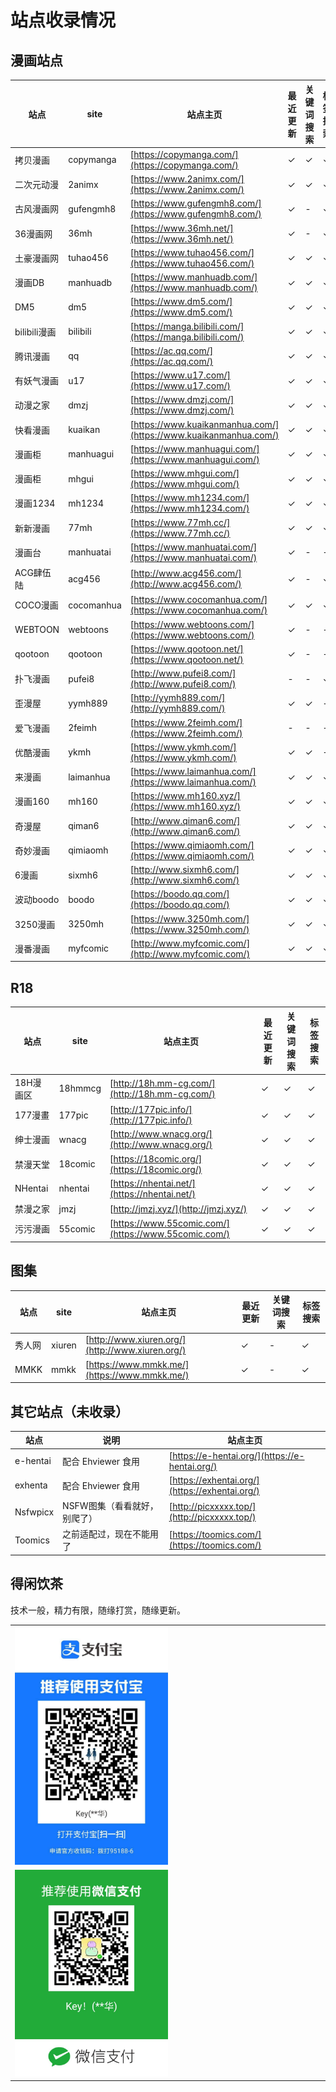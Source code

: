 # 站点收录情况

## 漫画站点

| 站点 | site | 站点主页 | 最近更新 | 关键词搜索 | 标签搜索 |
| --- | --- | --- | --- | --- | --- |
| 拷贝漫画 | copymanga | [https://copymanga.com/](https://copymanga.com/) | ✓ | ✓ | ✓ |
| 二次元动漫 | 2animx | [https://www.2animx.com/](https://www.2animx.com/) | ✓ | ✓ | ✓ |
| 古风漫画网 | gufengmh8 | [https://www.gufengmh8.com/](https://www.gufengmh8.com/) | ✓ | - | ✓ |
| 36漫画网 | 36mh | [https://www.36mh.net/](https://www.36mh.net/) | ✓ | - | ✓ |
| 土豪漫画网 | tuhao456 | [https://www.tuhao456.com/](https://www.tuhao456.com/) | ✓ | ✓ | ✓ |
| 漫画DB | manhuadb | [https://www.manhuadb.com/](https://www.manhuadb.com/) | ✓ | ✓ | ✓ |
| DM5 | dm5 | [https://www.dm5.com/](https://www.dm5.com/) | ✓ | ✓ | ✓ |
| bilibili漫画 | bilibili | [https://manga.bilibili.com/](https://manga.bilibili.com/) | ✓ | ✓ | ✓ |
| 腾讯漫画 | qq | [https://ac.qq.com/](https://ac.qq.com/) | ✓ | ✓ | ✓ |
| 有妖气漫画 | u17 |  [https://www.u17.com/](https://www.u17.com/) | ✓ | ✓ | ✓ |
| 动漫之家 | dmzj | [https://www.dmzj.com/](https://www.dmzj.com/) | ✓ | ✓ | ✓ |
| 快看漫画 | kuaikan | [https://www.kuaikanmanhua.com/](https://www.kuaikanmanhua.com/) | ✓ | ✓ | ✓ |
| 漫画柜 | manhuagui | [https://www.manhuagui.com/](https://www.manhuagui.com/) | ✓ | ✓ | ✓ |
| 漫画柜 | mhgui | [https://www.mhgui.com/](https://www.mhgui.com/) | ✓ | ✓ | ✓ |
| 漫画1234 | mh1234 | [https://www.mh1234.com/](https://www.mh1234.com/) | ✓ | ✓ | ✓ |
| 新新漫画 | 77mh | [https://www.77mh.cc/](https://www.77mh.cc/) | ✓ | ✓ | ✓ |
| 漫画台 | manhuatai | [https://www.manhuatai.com/](https://www.manhuatai.com/) | ✓ | - | - |
| ACG肆伍陆 | acg456 | [http://www.acg456.com/](http://www.acg456.com/) | ✓ | - | ✓ |
| COCO漫画 | cocomanhua | [https://www.cocomanhua.com/](https://www.cocomanhua.com/) | ✓ | ✓ | ✓ |
| WEBTOON | webtoons | [https://www.webtoons.com/](https://www.webtoons.com/) | ✓ | - | - |
| qootoon | qootoon  | [https://www.qootoon.net/](https://www.qootoon.net/) | ✓ | - | - |
| 扑飞漫画 | pufei8 | [http://www.pufei8.com/](http://www.pufei8.com/) | - | - | ✓ |
| 歪漫屋 | yymh889 | [http://yymh889.com/](http://yymh889.com/) | ✓ | ✓ | - |
| 爱飞漫画 | 2feimh | [https://www.2feimh.com/](https://www.2feimh.com/) | - | - | - |
| 优酷漫画 | ykmh | [https://www.ykmh.com/](https://www.ykmh.com/) | ✓ | ✓ | - |
| 来漫画 | laimanhua | [https://www.laimanhua.com/](https://www.laimanhua.com/) | ✓ | ✓ | ✓ |
| 漫画160 | mh160 | [https://www.mh160.xyz/](https://www.mh160.xyz/) | ✓ | ✓ | ✓ |
| 奇漫屋 | qiman6 | [http://www.qiman6.com/](http://www.qiman6.com/) | ✓ | ✓ | ✓ |
| 奇妙漫画 | qimiaomh | [https://www.qimiaomh.com/](https://www.qimiaomh.com/) | ✓ | ✓ | ✓ |
| 6漫画 | sixmh6 | [http://www.sixmh6.com/](http://www.sixmh6.com/) | ✓ | ✓ | ✓ |
| 波动boodo | boodo | [https://boodo.qq.com/](https://boodo.qq.com/) | ✓ | ✓ | ✓ |
| 3250漫画 | 3250mh | [https://www.3250mh.com/](https://www.3250mh.com/) | ✓ | ✓ | ✓ |
| 漫番漫画 | myfcomic | [http://www.myfcomic.com/](http://www.myfcomic.com/) | ✓ | ✓ | ✓ |


## R18

| 站点 | site | 站点主页 | 最近更新 | 关键词搜索 | 标签搜索 |
| --- | --- | --- | --- | --- | --- |
| 18H漫画区 | 18hmmcg | [http://18h.mm-cg.com/](http://18h.mm-cg.com/) | ✓ | ✓ | ✓ |
| 177漫畫 | 177pic | [http://177pic.info/](http://177pic.info/) | ✓ | ✓ | ✓ |
| 绅士漫画 | wnacg | [http://www.wnacg.org/](http://www.wnacg.org/) | ✓ | ✓ | ✓ |
| 禁漫天堂 | 18comic | [https://18comic.org/](https://18comic.org/) | ✓ | ✓ | ✓ |
| NHentai | nhentai | [https://nhentai.net/](https://nhentai.net/) | ✓ | ✓ | ✓ |
| 禁漫之家 | jmzj | [http://jmzj.xyz/](http://jmzj.xyz/) | ✓ | ✓ | ✓ |
| 污污漫画 | 55comic | [https://www.55comic.com/](https://www.55comic.com/) | ✓ | ✓ | ✓ |

## 图集

| 站点 | site | 站点主页 | 最近更新 | 关键词搜索 | 标签搜索 |
| --- | --- | --- | --- | --- | --- |
| 秀人网 | xiuren | [http://www.xiuren.org/](http://www.xiuren.org/) | ✓ | - | ✓ |
| MMKK | mmkk | [https://www.mmkk.me/](https://www.mmkk.me/) | ✓ | - | ✓ |


## 其它站点（未收录）

| 站点 | 说明 | 站点主页 |
| --- | --- | --- |
| e-hentai | 配合 Ehviewer 食用 | [https://e-hentai.org/](https://e-hentai.org/) |
| exhenta | 配合 Ehviewer 食用 | [https://exhentai.org/](https://exhentai.org/) |
| Nsfwpicx | NSFW图集（看看就好，别爬了） | [http://picxxxxx.top/](http://picxxxxx.top/) |
| Toomics | 之前适配过，现在不能用了 |  [https://toomics.com/](https://toomics.com/) |


## 得闲饮茶

技术一般，精力有限，随缘打赏，随缘更新。

<table>
    <tr>
        <td>
            <img src="./_static/image/zhifubao-shouqianma.jpg" width="50%" height="50%">
        </td>
    </tr>
    <tr>
        <td>
            <img src="./_static/image/wx-shouqianma.jpg" width="50%" height="50%">
        </td>
    </tr>
</table>

